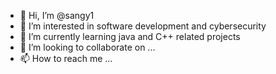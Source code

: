 - 👋 Hi, I’m @sangy1
- 👀 I’m interested in software development and cybersecurity
- 🌱 I’m currently learning java and C++ related projects
- 💞️ I’m looking to collaborate on ...
- 📫 How to reach me ...

<!---
sangy1/sangy1 is a ✨ special ✨ repository because its `README.md` (this file) appears on your GitHub profile.
You can click the Preview link to take a look at your changes.
--->
